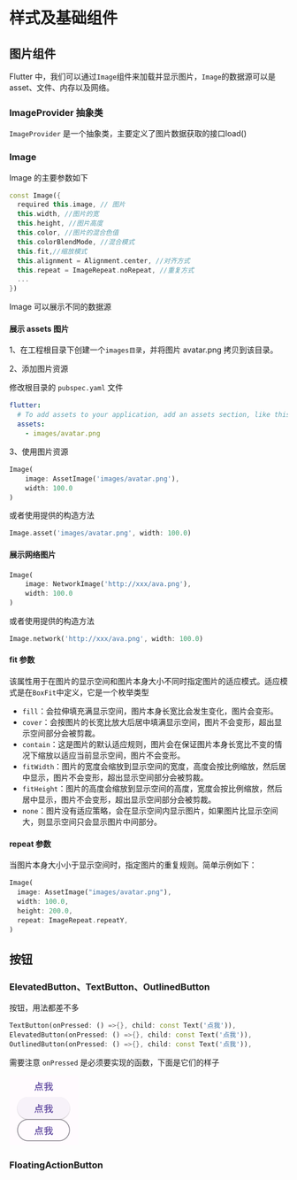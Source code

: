 # 样式及基础组件

## 图片组件

Flutter 中，我们可以通过`Image`组件来加载并显示图片，`Image`的数据源可以是asset、文件、内存以及网络。

### ImageProvider 抽象类

`ImageProvider` 是一个抽象类，主要定义了图片数据获取的接口load()

### Image

Image 的主要参数如下

```dart
const Image({
  required this.image, // 图片
  this.width, //图片的宽
  this.height, //图片高度
  this.color, //图片的混合色值
  this.colorBlendMode, //混合模式
  this.fit,//缩放模式
  this.alignment = Alignment.center, //对齐方式
  this.repeat = ImageRepeat.noRepeat, //重复方式
  ...
})
```

Image 可以展示不同的数据源

#### 展示 assets 图片

1、在工程根目录下创建一个`images目录`，并将图片 avatar.png 拷贝到该目录。

2、添加图片资源

修改根目录的 `pubspec.yaml` 文件

```yaml
flutter:
  # To add assets to your application, add an assets section, like this:
  assets:
    - images/avatar.png
```

3、使用图片资源

```dart
Image(
    image: AssetImage('images/avatar.png'),
    width: 100.0
)
```

或者使用提供的构造方法

```dart
Image.asset('images/avatar.png', width: 100.0)
```

#### 展示网络图片

```dart
Image(
    image: NetworkImage('http://xxx/ava.png'),
    width: 100.0
)
```

或者使用提供的构造方法

```dart
Image.network('http://xxx/ava.png', width: 100.0)
```

#### fit 参数

该属性用于在图片的显示空间和图片本身大小不同时指定图片的适应模式。适应模式是在`BoxFit`中定义，它是一个枚举类型

- `fill`：会拉伸填充满显示空间，图片本身长宽比会发生变化，图片会变形。
- `cover`：会按图片的长宽比放大后居中填满显示空间，图片不会变形，超出显示空间部分会被剪裁。
- `contain`：这是图片的默认适应规则，图片会在保证图片本身长宽比不变的情况下缩放以适应当前显示空间，图片不会变形。
- `fitWidth`：图片的宽度会缩放到显示空间的宽度，高度会按比例缩放，然后居中显示，图片不会变形，超出显示空间部分会被剪裁。
- `fitHeight`：图片的高度会缩放到显示空间的高度，宽度会按比例缩放，然后居中显示，图片不会变形，超出显示空间部分会被剪裁。
- `none`：图片没有适应策略，会在显示空间内显示图片，如果图片比显示空间大，则显示空间只会显示图片中间部分。

#### repeat 参数

当图片本身大小小于显示空间时，指定图片的重复规则。简单示例如下：

```dart
Image(
  image: AssetImage("images/avatar.png"),
  width: 100.0,
  height: 200.0,
  repeat: ImageRepeat.repeatY,
)
```

## 按钮

### ElevatedButton、TextButton、OutlinedButton

按钮，用法都差不多

```dart
TextButton(onPressed: () =>{}, child: const Text('点我')),
ElevatedButton(onPressed: () =>{}, child: const Text('点我')),
OutlinedButton(onPressed: () =>{}, child: const Text('点我')),
```

需要注意 `onPressed` 是必须要实现的函数，下面是它们的样子

![image-20231212170105651](img/image-20231212170105651.png)

### FloatingActionButton



